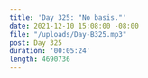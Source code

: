 ```yaml
---
title: 'Day 325: "No basis."'
date: 2021-12-10 15:08:00 -08:00
file: "/uploads/Day-B325.mp3"
post: Day 325
duration: '00:05:24'
length: 4690736
---
```


